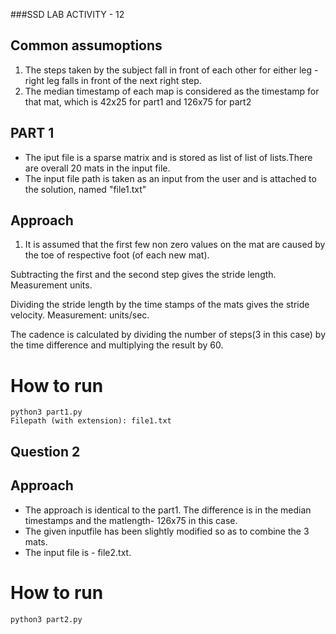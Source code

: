 ###SSD LAB ACTIVITY - 12

## Common assumoptions
1. The steps taken by the subject fall in front of each other for either leg - right leg falls in front of the next right step.
3. The median timestamp of each map is considered as the timestamp for that mat, which is 42x25 for part1 and 126x75 for part2

## PART 1

- The iput file is a sparse matrix and is stored as list of list of lists.There are overall 20 mats in the input file.
- The input file path is taken as an input from the user and is attached to the solution, named "file1.txt"

## Approach

1. It is assumed that the first few non zero values on the mat are caused by the toe of respective foot (of each new mat).

Subtracting the first and the second step gives the stride length. Measurement units.

Dividing the stride length by the time stamps of the mats gives the stride velocity. Measurement: units/sec.

The cadence is calculated by dividing the number of steps(3 in this case) by the time difference and multiplying the result by 60.

# How to run
```
python3 part1.py 
Filepath (with extension): file1.txt
```


## Question 2

## Approach
- The approach is identical to the part1. The difference is in the median timestamps and the matlength- 126x75 in this case.
- The given inputfile has been slightly modified so as to combine the 3 mats.
- The input file is - file2.txt.

# How to run
```
python3 part2.py
```
